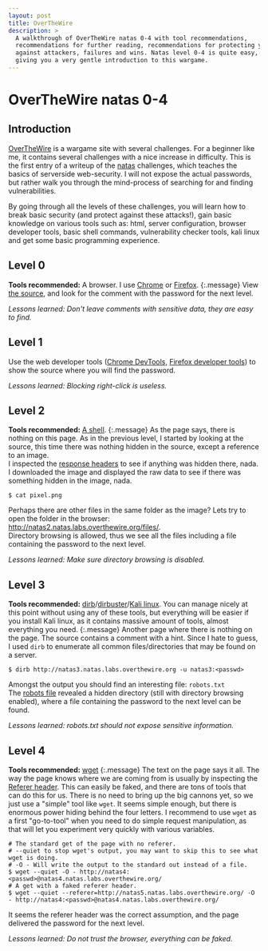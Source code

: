 ```yaml
---
layout: post
title: OverTheWire
description: >
  A walkthrough of OverTheWire natas 0-4 with tool recommendations,
  recommendations for further reading, recommendations for protecting your server
  against attackers, failures and wins. Natas level 0-4 is quite easy,
  giving you a very gentle introduction to this wargame.
---
```

# OverTheWire natas 0-4

## Introduction
[OverTheWire](http://overthewire.org) is a wargame site with several challenges.
For a beginner like me, it contains several challenges with a nice increase in
difficulty.
This is the first entry of a writeup of the [natas](http://overthewire.org/wargames/natas/)
challenges, which teaches the basics of serverside web-security. I will not
expose the actual passwords, but rather walk you through the mind-process
of searching for and finding vulnerabilities.

By going through all the levels of these challenges, you will learn how to
break basic security (and protect against these attacks!), gain basic knowledge on various
tools such as: html, server configuration, browser developer tools,
basic shell commands, vulnerability checker tools, kali linux and get some basic
programming experience.

## Level 0
**Tools recommended:** A browser. I use [Chrome](https://www.google.com/chrome/)
or [Firefox](https://www.mozilla.org/en-US/firefox/new/).
{:.message}
View [the source](https://www.w3schools.com/html/html_intro.asp),
and look for the comment with the password for the next level.

_Lessons learned: Don't leave comments with sensitive data, they are easy to find._

## Level 1
Use the web developer tools ([Chrome DevTools](https://developers.google.com/web/tools/chrome-devtools/),
[Firefox developer tools](https://developer.mozilla.org/en-US/docs/Tools))
to show the source where you will find the password.

_Lessons learned: Blocking right-click is useless._

## Level 2
**Tools recommended:** [A shell](http://linuxcommand.org/lc3_lts0010.php).
{:.message}
As the page says, there is nothing on this page.
As in the previous level, I started by looking at the source, this time there
was nothing hidden in the source, except a reference to an image.  
I inspected the [response headers](https://code.tutsplus.com/tutorials/http-headers-for-dummies--net-8039)
to see if anything was hidden there, nada.  
I downloaded the image and displayed the raw data to see if there was something hidden
in the image, nada.
~~~shell
$ cat pixel.png
~~~
Perhaps there are other files in the same folder as the image? Lets try to open
the folder in the browser: http://natas2.natas.labs.overthewire.org/files/.  
Directory browsing is allowed, thus we see all the files including a file
containing the password to the next level.

_Lessons learned: Make sure directory browsing is disabled._

## Level 3
**Tools recommended:** [dirb](https://tools.kali.org/web-applications/dirb)/[dirbuster](https://www.owasp.org/index.php/Category:OWASP_DirBuster_Project)/[Kali linux](https://www.kali.org/).
You can manage nicely at this point
without using any of these tools, but everything will be easier if you install
Kali linux, as it contains massive amount of tools, almost everything you need.
{:.message}
Another page where there is nothing on the page.
The source contains a comment with a hint. Since I hate to guess, I used `dirb`
to enumerate all common files/directories that may be found on a server.
~~~shell
$ dirb http://natas3.natas.labs.overthewire.org -u natas3:<passwd>
~~~
Amongst the output you should find an interesting file: `robots.txt`  
The [robots file](http://www.robotstxt.org/) revealed a hidden directory (still with directory browsing enabled),
where a file containing the password to the next level can be found.

_Lessons learned: robots.txt should not expose sensitive information._

## Level 4
**Tools recommended:** [wget](https://www.gnu.org/software/wget/manual/wget.html)
{:.message}
The text on the page says it all. The way the page knows where we are coming
from is usually by inspecting the [Referer header](https://developer.mozilla.org/en-US/docs/Web/HTTP/Headers/Referer).
This can easily be faked, and there are tons of tools that can do this for us.
There is no need to bring up the big cannons yet, so we just use a "simple" tool
like `wget`. It seems simple enough, but there is enormous power hiding behind
the four letters. I recommend to use `wget` as a first "go-to-tool"
when you need to do simple request manipulation, as that will let you experiment
very quickly with various variables.
~~~shell
# The standard get of the page with no referer.
# --quiet to stop wget's output, you may want to skip this to see what wget is doing.
# -O - Will write the output to the standard out instead of a file.
$ wget --quiet -O - http://natas4:<passwd>@natas4.natas.labs.overthewire.org/
# A get with a faked referer header.
$ wget --quiet --referer=http://natas5.natas.labs.overthewire.org/ -O - http://natas4:<passwd>@natas4.natas.labs.overthewire.org/
~~~
It seems the referer header was the correct assumption, and the page delivered
the password for the next level.

_Lessons learned: Do not trust the browser, everything can be faked._
